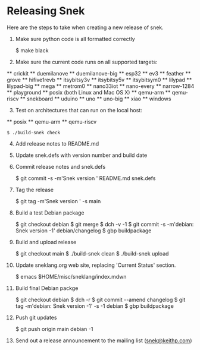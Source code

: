 # Releasing Snek

Here are the steps to take when creating a new release of snek.

 1. Make sure python code is all formatted correctly

	$ make black

 2. Make sure the current code runs on all supported targets:

  ** crickit
  ** duemilanove
  ** duemilanove-big
  ** esp32
  ** ev3
  ** feather
  ** grove
  ** hifive1revb
  ** itsybitsy3v
  ** itsybitsy5v
  ** itsybitsym0
  ** lilypad
  ** lilypad-big
  ** mega
  ** metrom0
  ** nano33iot
  ** nano-every
  ** narrow-1284
  ** playground
  ** posix (both Linux and Mac OS X)
  ** qemu-arm
  ** qemu-riscv
  ** snekboard
  ** uduino
  ** uno
  ** uno-big
  ** xiao
  ** windows

 3. Test on architectures that can run on the local host:

  ** posix
  ** qemu-arm
  ** qemu-riscv

	$ ./build-snek check

 4. Add release notes to README.md

 5. Update snek.defs with version number and build date

 6. Commit release notes and snek.defs

	$ git commit -s -m'Snek version <version>' README.md snek.defs

 7. Tag the release

	$ git tag -m'Snek version <version>' -s <version> main

 8. Build a test Debian package

	$ git checkout debian
	$ git merge <version>
	$ dch -v <version>-1
	$ git commit -s -m'debian: Snek version <version>-1' debian/changelog
	$ gbp buildpackage

 9. Build and upload release

	$ git checkout main
	$ ./build-snek clean
	$ ./build-snek upload

10. Update sneklang.org web site, replacing 'Current Status' section.

	$ emacs $HOME/misc/sneklang/index.mdwn

11. Build final Debian packge

	$ git checkout debian
	$ dch -r
	$ git commit --amend changelog
	$ git tag -m'debian: Snek version <version>-1' -s <version>-1 debian
	$ gbp buildpackage

12. Push git updates

	$ git push origin main <version> debian <version>-1

13. Send out a release announcement to the mailing list
    (snek@keithp.com)
